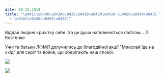 ```yaml
---
date: 19.12.2018
title: "\u041C\u0438\u043A\u043E\u043B\u0430\u0439 \u0456\u0434\u0435 \u043D\u0430\
  \ \u0441\u0445\u0456\u0434)"
---
```

Віддай людині крихітку себе. За це душа наповнюється світлом... Л. Костенко

Учні та батьки ЛФМЛ долучились до благодійної акції "Миколай їде на схід" для сиріт та воїнів, що оберігають наш спокій.

![](/files/миколай-іде-на-схід-миколай_схід1.jpg)

![](/files/миколай-іде-на-схід-миколай_схід2.jpg)